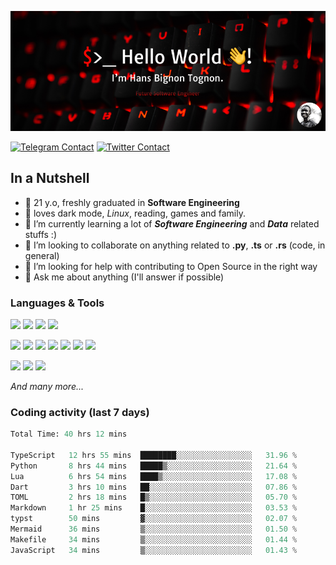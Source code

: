 ![Cover](assets/gh-readme-cover.png)

[![Telegram Contact](https://img.shields.io/badge/Telegram-%230088CC.svg?style=for-the-badge&logo=telegram&logoColor=white)](https://t.me/hanstobi) [![Twitter Contact](https://img.shields.io/badge/Twitter-%2308A0E9.svg?style=for-the-badge&logo=twitter&logoColor=white)](https://twitter.com/_tobihans)

## In a Nutshell
- 👤 21 y.o, freshly graduated in **Software Engineering**
- 🖤 loves dark mode, *Linux*, reading, games and family.
- 🌱 I’m currently learning a lot of ***Software Engineering*** and ***Data*** related stuffs :)
- 👯 I’m looking to collaborate on anything related to **.py**, **.ts** or **.rs** (code, in general)
- 🤔 I’m looking for help with contributing to Open Source in the right way
- 💬 Ask me about anything (I'll answer if possible)

### Languages & Tools
![](https://img.shields.io/badge/Linux-%23eab30f.svg?style=for-the-badge&logo=linux&logoColor=black) ![](https://img.shields.io/badge/Git-%23e54a2f.svg?style=for-the-badge&logo=git&logoColor=white) ![](https://img.shields.io/badge/Github-%231a1d21.svg?style=for-the-badge&logo=github&logoColor=white) ![](https://img.shields.io/badge/Docker-%230394f0.svg?style=for-the-badge&logo=docker&logoColor=white)

![](https://img.shields.io/badge/C-%231a1d21.svg?style=for-the-badge&logo=C&logoColor=white) ![](https://img.shields.io/badge/TypeScript-%230074c2.svg?style=for-the-badge&logo=typescript&logoColor=white) ![](https://img.shields.io/badge/Python-%23f0c540.svg?style=for-the-badge&logo=python) ![](https://img.shields.io/badge/Rust-%23ea4800.svg?style=for-the-badge&logo=rust) ![](https://img.shields.io/badge/Php-%237175aa.svg?style=for-the-badge&logo=php&logoColor=white) ![](https://img.shields.io/badge/HTML-%23d84924.svg?style=for-the-badge&logo=html5&logoColor=white) ![](https://img.shields.io/badge/Scss-%23c45f92.svg?style=for-the-badge&logo=sass&logoColor=white)

![](https://img.shields.io/badge/Vue-%23314559.svg?style=for-the-badge&logo=vue.js) ![](https://img.shields.io/badge/Laravel-%23e54a2f.svg?style=for-the-badge&logo=laravel&logoColor=white) ![](https://img.shields.io/badge/Adonis-%235a45ff.svg?style=for-the-badge&logo=adonisjs)

*And many more...*

### Coding activity (last 7 days)
<!--START_SECTION:waka-->

```python
Total Time: 40 hrs 12 mins

TypeScript   12 hrs 55 mins  ████████░░░░░░░░░░░░░░░░░   31.96 %
Python       8 hrs 44 mins   █████▒░░░░░░░░░░░░░░░░░░░   21.64 %
Lua          6 hrs 54 mins   ████▒░░░░░░░░░░░░░░░░░░░░   17.08 %
Dart         3 hrs 10 mins   ██░░░░░░░░░░░░░░░░░░░░░░░   07.86 %
TOML         2 hrs 18 mins   █▒░░░░░░░░░░░░░░░░░░░░░░░   05.70 %
Markdown     1 hr 25 mins    █░░░░░░░░░░░░░░░░░░░░░░░░   03.53 %
typst        50 mins         ▓░░░░░░░░░░░░░░░░░░░░░░░░   02.07 %
Mermaid      36 mins         ▒░░░░░░░░░░░░░░░░░░░░░░░░   01.50 %
Makefile     34 mins         ▒░░░░░░░░░░░░░░░░░░░░░░░░   01.44 %
JavaScript   34 mins         ▒░░░░░░░░░░░░░░░░░░░░░░░░   01.43 %
```

<!--END_SECTION:waka-->
